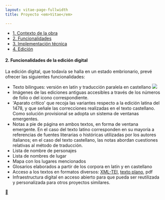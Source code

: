 ```yaml
---
layout: vitae-page-fullwidth
title: Proyecto <em>Vitae</em>

---
```


<ul class="button-group">
<li><a href="{{site.url}}/Vitae/1" class="tiny button">1. Contexto de la obra</a></li>
<li><a href="{{site.url}}/Vitae/2" class="tiny button">2. Funcionalidades</a></li>
<li><a href="{{site.url}}/Vitae/3" class="tiny button">3. Implementación técnica</a></li>
<li><a href="{{site.url}}/Vitae/4" class="tiny button">4. Edición</a></li>
</ul>

#### 2. Funcionalidades de la edición digital

La edición digital, que todavía se halla en un estado embrionario, prevé ofrecer las siguientes funcionalidades:

* Texto bilingues: versión en latín y traducción paralela en castellano <a href="{{site.url}}/Vitae/public/images/edicion.png" target="_new"><img src="{{site.url}}/Vitae/public/images/edicion.png" class="img_texto" ></a>
* Imágenes de las ediciones antiguas accesibles a través de los números de folio o del icono correspondiente. 
* 'Aparato crítico' que recoja las variantes respecto a la edición latina del 1478, y que señale las correcciones realizadas en el texto castellano. Como solución provisional se adopta un sistema de ventanas emergentes. 
* Notas a pie de página en ambos textos, en forma de ventana emergente. En el caso del texto latino corresponden en su mayoría a referencias de fuentes literarias o históricas utilizadas por los autores italianos; en el caso del texto castellano, las notas abordan cuestiones relativas al método de traducción.  
* Lista de nombre de personajes
* Lista de nombres de lugar
* Mapa con los lugares mencionados 
* Glosarios elaborados a partir de los corpora en latín y en castellano
* Acceso a los textos en formatos diversos: [XML-TEI](https://github.com/susannalles/Vitae/tree/master/public/XML-TEI), [texto plano](https://github.com/susannalles/Vitae/tree/master/public/XML-TEI/TXT), pdf 
* Infraestructura digital en acceso abierto para que pueda ser reutilizada y personalizada para otros proyectos similares.

<div class="small-12 columns" style="text-align: right;"><a class="iconfont" href="#top-of-page"></a></div>